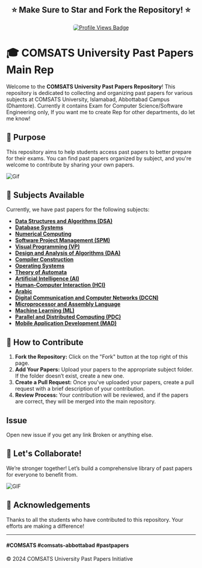
<h2 align="center">
  ⭐️ Make Sure to Star and Fork the Repository! ⭐️
</h2>
<p align="center">

  <a href="https://github.com/waleedsid/Github-profile-card">
    <img src="https://img.shields.io/badge/Repository%20Views-1.7k-blue" alt="Profile Views Badge" style="border-radius: 5px;"/>
  </a>
</p>

# 🎓 COMSATS University Past Papers Main Rep

Welcome to the **COMSATS University Past Papers Repository**! This repository is dedicated to collecting and organizing past papers for various subjects at COMSATS University, Islamabad, Abbottabad Campus (Dhamtore).
Currently it contains Exam for Computer Science/Software Engineering only, If you want me to create Rep for other departments, do let me know!



## 🌟 Purpose

This repository aims to help students access past papers to better prepare for their exams. You can find past papers organized by subject, and you're welcome to contribute by sharing your own papers.

![Gif](https://media.giphy.com/media/8p8E1sylIARDW/giphy.gif?cid=ecf05e47q94nsfm2cpgytarbzuj9c5ctye9iytui2rtw50zd&ep=v1_gifs_search&rid=giphy.gif&ct=g)

## 📂 Subjects Available

Currently, we have past papers for the following subjects:

- **[Data Structures and Algorithms (DSA)](https://github.com/waleedsid/COMSATS-University-Abbottabad-Past-Papers/blob/main/Past%20Papers/DSA.md)**
- **[Database Systems](https://github.com/waleedsid/COMSATS-University-Abbottabad-Past-Papers/blob/main/Past%20Papers/Database_Systems.md)**
- **[Numerical Computing](https://github.com/waleedsid/COMSATS-University-Abbottabad-Past-Papers/blob/main/Past%20Papers/Numerical_Computing.md)**
- **[Software Project Management (SPM)](https://github.com/waleedsid/COMSATS-University-Abbottabad-Past-Papers/blob/main/Past%20Papers/SPM.md)**
- **[Visual Programming (VP)](https://github.com/waleedsid/COMSATS-University-Abbottabad-Past-Papers/blob/main/Past%20Papers/Visual_Programming.md)**
- **[Design and Analysis of Algorithms (DAA)](https://github.com/waleedsid/COMSATS-University-Abbottabad-Past-Papers/blob/main/Past%20Papers/DAA.md)**
- **[Compiler Construction](https://github.com/waleedsid/COMSATS-University-Abbottabad-Past-Papers/blob/main/Past%20Papers/Compiler_Construction.md)**
- **[Operating Systems](https://github.com/waleedsid/COMSATS-University-Abbottabad-Past-Papers/blob/main/Past%20Papers/Operating_Systems.md)**
- **[Theory of Automata](https://github.com/waleedsid/COMSATS-University-Abbottabad-Past-Papers/blob/main/Past%20Papers/Theory_of_Automata.md)**
- **[Artificial Intelligence (AI)](https://github.com/waleedsid/COMSATS-University-Abbottabad-Past-Papers/blob/main/Past%20Papers/AI.md)**
- **[Human-Computer Interaction (HCI)](https://github.com/waleedsid/COMSATS-University-Abbottabad-Past-Papers/blob/main/Past%20Papers/HCI.md)**
- **[Arabic](https://github.com/waleedsid/COMSATS-University-Abbottabad-Past-Papers/blob/main/Past%20Papers/Arabic.md)**
- **[Digital Communication and Computer Networks (DCCN)](https://github.com/waleedsid/COMSATS-University-Abbottabad-Past-Papers/blob/main/Past%20Papers/DCCN.md)**
- **[Microprocessor and Assembly Language](https://github.com/waleedsid/COMSATS-University-Abbottabad-Past-Papers/blob/main/Past%20Papers/Microprocessor_and_Assembly_Language.md)**
- **[Machine Learning (ML)](https://github.com/waleedsid/COMSATS-University-Abbottabad-Past-Papers/blob/main/Past%20Papers/ML.md)**
- **[Parallel and Distributed Computing (PDC)](https://github.com/waleedsid/COMSATS-University-Abbottabad-Past-Papers/blob/main/Past%20Papers/PDC.md)**
- **[Mobile Application Development (MAD)](https://github.com/waleedsid/COMSATS-University-Abbottabad-Past-Papers/blob/main/Past%20Papers/MAD.md)**

## 🌈 How to Contribute

1. **Fork the Repository:** Click on the "Fork" button at the top right of this page.
2. **Add Your Papers:** Upload your papers to the appropriate subject folder. If the folder doesn’t exist, create a new one.
3. **Create a Pull Request:** Once you've uploaded your papers, create a pull request with a brief description of your contribution.
4. **Review Process:** Your contribution will be reviewed, and if the papers are correct, they will be merged into the main repository.

## Issue
Open new issue if you get any link Broken or anything else.

## 🎉 Let's Collaborate!

We’re stronger together! Let’s build a comprehensive library of past papers for everyone to benefit from.

![GIF](https://media.giphy.com/media/FRtBXn74pIKjTsXvMP/giphy.gif?cid=790b761161ssgrurt8uj3p5rv4xltqs8h8jjxoxa4dcf5vjn&ep=v1_gifs_search&rid=giphy.gif&ct=g)








## 📜 Acknowledgements

Thanks to all the students who have contributed to this repository. Your efforts are making a difference!

---
#### #COMSATS #comsats-abbottabad #pastpapers
© 2024 COMSATS University Past Papers Initiative
